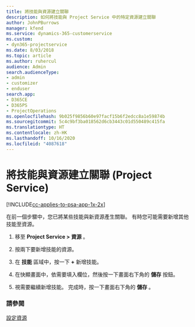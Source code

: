 ```yaml
---
title: 將技能與資源建立關聯
description: 如何將技能與 Project Service 中的特定資源建立關聯
author: JohnPBurrows
manager: kfend
ms.service: dynamics-365-customerservice
ms.custom:
- dyn365-projectservice
ms.date: 8/03/2018
ms.topic: article
ms.author: ruhercul
audience: Admin
search.audienceType:
- admin
- customizer
- enduser
search.app:
- D365CE
- D365PS
- ProjectOperations
ms.openlocfilehash: 9b025f9856b60e97facf15b6f2edcc8a1e59874b
ms.sourcegitcommit: 5c4c9bf3ba018562d6cb3443c01d550489c415fa
ms.translationtype: HT
ms.contentlocale: zh-HK
ms.lasthandoff: 10/16/2020
ms.locfileid: "4087618"
---
```

# <a name="associate-skills-with-resources-project-service"></a>將技能與資源建立關聯 (Project Service)

[!INCLUDE[cc-applies-to-psa-app-1x-2x](../includes/cc-applies-to-psa-app-1x-2x.md)]

在前一個步驟中，您已將某些技能與新資源產生關聯。 有時您可能需要新增其他技能至資源。  
  
1.  移至 **Project Service > 資源** 。  
  
2.  按兩下要新增技能的資源。  
  
3.  在 **技能** 區域中，按一下 **+** 新增技能。  
  
4.  在快顯畫面中，依需要填入欄位，然後按一下畫面右下角的 **儲存** 按鈕。  
  
5.  視需要繼續新增技能。 完成時，按一下畫面右下角的 **儲存** 。  
  
### <a name="see-also"></a>請參閱  
 [設定資源](../psa/set-up-resources.md)
